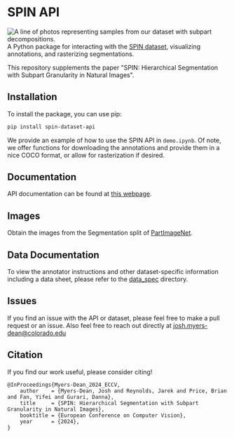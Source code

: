 # SPIN API
![A line of photos representing samples from our dataset with subpart decompositions.](static/spin_teaser.jpg)
A Python package for interacting with the [SPIN dataset](https://arxiv.org/abs/2407.09686v1), visualizing annotations, and rasterizing segmentations.

This repository supplements the paper "SPIN: Hierarchical Segmentation with Subpart Granularity in Natural Images".

## Installation

To install the package, you can use pip:

```bash
pip install spin-dataset-api
```

We provide an example of how to use the SPIN API in `demo.ipynb`. Of note, we offer functions for downloading the annotations and provide them in a nice COCO format, or allow for rasterization if desired.

## Documentation
API documentation can be found at [this webpage](https://joshmyersdean.github.io/spin-api/).

## Images
Obtain the images from the Segmentation split of [PartImageNet](https://github.com/TACJu/PartImageNet).

## Data Documentation
To view the annotator instructions and other dataset-specific information including a data sheet, please refer to the [data_spec](data_spec/) directory.

## Issues
If you find an issue with the API or dataset, please feel free to make a pull request or an issue. Also feel free to reach out directly at josh.myers-dean@colorado.edu

## Citation
If you find our work useful, please consider citing!

```pre
@InProceedings{Myers-Dean_2024_ECCV,
	author    = {Myers-Dean, Josh and Reynolds, Jarek and Price, Brian and Fan, Yifei and Gurari, Danna},
	title     = {SPIN: Hierarchical Segmentation with Subpart Granularity in Natural Images},
	booktitle = {European Conference on Computer Vision},
	year      = {2024},
} 
```